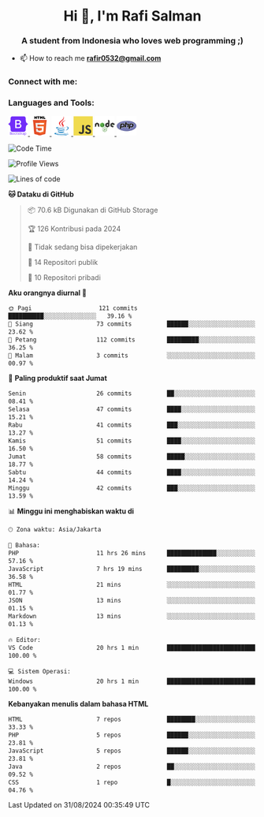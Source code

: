 <h1 align="center">Hi 👋, I'm Rafi Salman</h1>
<h3 align="center">A student from Indonesia who loves web programming ;)</h3>

- 📫 How to reach me **rafir0532@gmail.com**

<h3 align="left">Connect with me:</h3>
<p align="left">
</p>

<h3 align="left">Languages and Tools:</h3>
<p align="left"> <a href="https://getbootstrap.com" target="_blank" rel="noreferrer"> <img src="https://raw.githubusercontent.com/devicons/devicon/master/icons/bootstrap/bootstrap-plain-wordmark.svg" alt="bootstrap" width="40" height="40"/> </a> <a href="https://www.w3.org/html/" target="_blank" rel="noreferrer"> <img src="https://raw.githubusercontent.com/devicons/devicon/master/icons/html5/html5-original-wordmark.svg" alt="html5" width="40" height="40"/> </a> <a href="https://www.java.com" target="_blank" rel="noreferrer"> <img src="https://raw.githubusercontent.com/devicons/devicon/master/icons/java/java-original.svg" alt="java" width="40" height="40"/> </a> <a href="https://developer.mozilla.org/en-US/docs/Web/JavaScript" target="_blank" rel="noreferrer"> <img src="https://raw.githubusercontent.com/devicons/devicon/master/icons/javascript/javascript-original.svg" alt="javascript" width="40" height="40"/> </a> <a href="https://nodejs.org" target="_blank" rel="noreferrer"> <img src="https://raw.githubusercontent.com/devicons/devicon/master/icons/nodejs/nodejs-original-wordmark.svg" alt="nodejs" width="40" height="40"/> </a> <a href="https://www.php.net" target="_blank" rel="noreferrer"> <img src="https://raw.githubusercontent.com/devicons/devicon/master/icons/php/php-original.svg" alt="php" width="40" height="40"/> </a> </p>

<!--START_SECTION:waka-->
![Code Time](http://img.shields.io/badge/Code%20Time-77%20hrs%2056%20mins-blue)

![Profile Views](http://img.shields.io/badge/Profil%20dilihat-0-blue)

![Lines of code](https://img.shields.io/badge/Sejak%20Hello%20World%20aku%20telah%20menulis-472.1%20thousand%20baris%20kode-blue)

**🐱 Dataku di GitHub** 

> 📦 70.6 kB Digunakan di GitHub Storage 
 > 
> 🏆 126 Kontribusi pada 2024
 > 
> 🚫 Tidak sedang bisa dipekerjakan
 > 
> 📜 14 Repositori publik 
 > 
> 🔑 10 Repositori pribadi 
 > 
**Aku orangnya diurnal 🐤** 

```text
🌞 Pagi                   121 commits         ██████████░░░░░░░░░░░░░░░   39.16 % 
🌆 Siang                  73 commits          ██████░░░░░░░░░░░░░░░░░░░   23.62 % 
🌃 Petang                 112 commits         █████████░░░░░░░░░░░░░░░░   36.25 % 
🌙 Malam                  3 commits           ░░░░░░░░░░░░░░░░░░░░░░░░░   00.97 % 
```
📅 **Paling produktif saat Jumat** 

```text
Senin                    26 commits          ██░░░░░░░░░░░░░░░░░░░░░░░   08.41 % 
Selasa                   47 commits          ████░░░░░░░░░░░░░░░░░░░░░   15.21 % 
Rabu                     41 commits          ███░░░░░░░░░░░░░░░░░░░░░░   13.27 % 
Kamis                    51 commits          ████░░░░░░░░░░░░░░░░░░░░░   16.50 % 
Jumat                    58 commits          █████░░░░░░░░░░░░░░░░░░░░   18.77 % 
Sabtu                    44 commits          ████░░░░░░░░░░░░░░░░░░░░░   14.24 % 
Minggu                   42 commits          ███░░░░░░░░░░░░░░░░░░░░░░   13.59 % 
```


📊 **Minggu ini menghabiskan waktu di** 

```text
🕑︎ Zona waktu: Asia/Jakarta

💬 Bahasa: 
PHP                      11 hrs 26 mins      ██████████████░░░░░░░░░░░   57.16 % 
JavaScript               7 hrs 19 mins       █████████░░░░░░░░░░░░░░░░   36.58 % 
HTML                     21 mins             ░░░░░░░░░░░░░░░░░░░░░░░░░   01.77 % 
JSON                     13 mins             ░░░░░░░░░░░░░░░░░░░░░░░░░   01.15 % 
Markdown                 13 mins             ░░░░░░░░░░░░░░░░░░░░░░░░░   01.13 % 

🔥 Editor: 
VS Code                  20 hrs 1 min        █████████████████████████   100.00 % 

💻 Sistem Operasi: 
Windows                  20 hrs 1 min        █████████████████████████   100.00 % 
```

**Kebanyakan menulis dalam bahasa HTML** 

```text
HTML                     7 repos             ████████░░░░░░░░░░░░░░░░░   33.33 % 
PHP                      5 repos             ██████░░░░░░░░░░░░░░░░░░░   23.81 % 
JavaScript               5 repos             ██████░░░░░░░░░░░░░░░░░░░   23.81 % 
Java                     2 repos             ██░░░░░░░░░░░░░░░░░░░░░░░   09.52 % 
CSS                      1 repo              █░░░░░░░░░░░░░░░░░░░░░░░░   04.76 % 
```




 Last Updated on 31/08/2024 00:35:49 UTC
<!--END_SECTION:waka-->
